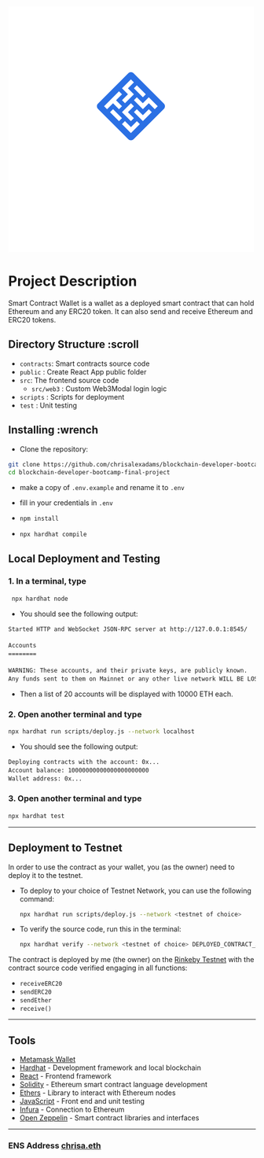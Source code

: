 ![alt text](src/images/SCW.png)

# Project Description

Smart Contract Wallet is a wallet as a deployed smart contract that can hold Ethereum and any ERC20 token. It can also send and receive Ethereum and ERC20 tokens.

## Directory Structure :scroll

- `contracts`: Smart contracts source code
- `public` : Create React App public folder
- `src`: The frontend source code
  - `src/web3` : Custom Web3Modal login logic
- `scripts` : Scripts for deployment
- `test` : Unit testing

## Installing :wrench

- Clone the repository:

```sh
git clone https://github.com/chrisalexadams/blockchain-developer-bootcamp-final-project
cd blockchain-developer-bootcamp-final-project
```

- make a copy of `.env.example` and rename it to `.env`
- fill in your credentials in `.env`

- ```sh
  npm install
  ```
  
- ```sh
  npx hardhat compile
  ```

## Local Deployment and Testing

### 1. In a terminal, type

 ```sh
  npx hardhat node
  ```

- You should see the following output:

```sh
Started HTTP and WebSocket JSON-RPC server at http://127.0.0.1:8545/

Accounts
========

WARNING: These accounts, and their private keys, are publicly known.
Any funds sent to them on Mainnet or any other live network WILL BE LOST.
```

- Then a list of 20 accounts will be displayed with 10000 ETH each.

### 2. Open another terminal and type

```sh
npx hardhat run scripts/deploy.js --network localhost
```

- You should see the following output:

```sh
Deploying contracts with the account: 0x...
Account balance: 10000000000000000000000
Wallet address: 0x...
```

### 3. Open another terminal and type

```sh
npx hardhat test
```

---

## Deployment to Testnet

In order to use the contract as your wallet, you (as the owner) need to deploy it to the testnet.  

- To deploy to your choice of Testnet Network, you can use the following command:

  ```sh
  npx hardhat run scripts/deploy.js --network <testnet of choice>
  ```

- To verify the source code, run this in the terminal:

  ```sh
  npx hardhat verify --network <testnet of choice> DEPLOYED_CONTRACT_ADDRESS
  ```

The contract is deployed by me (the owner) on the [Rinkeby Testnet](https://rinkeby.etherscan.io/address/0x629977b1862125c779b149de907a0198793f9780#code) with the contract source code verified engaging in all functions:

- `receiveERC20`
- `sendERC20`
- `sendEther`
- `receive()`

---

## Tools

- [Metamask Wallet](https://metamask.io/)
- [Hardhat](https://hardhat.org/) - Development framework and local blockchain
- [React](https://reactjs.org/) - Frontend framework
- [Solidity](https://docs.soliditylang.org/en/v0.8.11/) - Ethereum smart contract language
 development
- [Ethers](https://web3js.readthedocs.io/en/v1.3.0/) - Library to interact with Ethereum nodes
- [JavaScript](https://www.javascript.com/) - Front end and unit testing
- [Infura](https://infura.io/) - Connection to Ethereum
- [Open Zeppelin](https://openzeppelin.com/) - Smart contract libraries and interfaces

---

### ENS Address [chrisa.eth](https://app.ens.domains/name/chrisa.eth/details)
